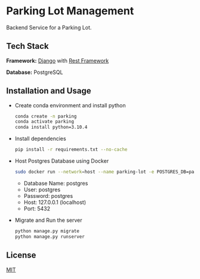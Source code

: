 # Parking Lot Management

Backend Service for a Parking Lot.

## Tech Stack

**Framework:** [Django](https://www.djangoproject.com/) with [Rest Framework](https://www.django-rest-framework.org/)

**Database:** PostgreSQL

## Installation and Usage

- Create conda environment and install python

  ```bash
  conda create -n parking
  conda activate parking
  conda install python=3.10.4
  ```

- Install dependencies

  ```bash
  pip install -r requirements.txt --no-cache
  ```

- Host Postgres Database using Docker

  ```bash
  sudo docker run --network=host --name parking-lot -e POSTGRES_DB=parking -e POSTGRES_USER=postgres -e POSTGRES_PASSWORD=postgres -d postgres
  ```

  - Database Name: postgres
  - User: postgres
  - Password: postgres
  - Host: 127.0.0.1 (localhost)
  - Port: 5432

- Migrate and Run the server
  ```bash
  python manage.py migrate
  python manage.py runserver
  ```

## License

[MIT](https://choosealicense.com/licenses/mit/)
